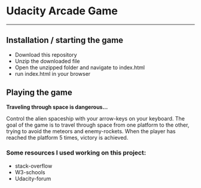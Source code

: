 # Udacity Arcade Game
------

## Installation / starting the game

  - Download this repository
  - Unzip the downloaded file
  - Open the unzipped folder and navigate to index.html
  - run index.html in your browser


## Playing the game

**Traveling through space is dangerous...**

Control the alien spaceship with your arrow-keys on your keyboard.
The goal of the game is to travel through space from one platform to the other,
trying to avoid the meteors and enemy-rockets.
When the player has reached the platform 5 times, victory is achieved.
 

 ### Some resources I used working on this project:
 
- stack-overflow
- W3-schools
- Udacity-forum

